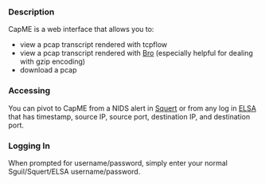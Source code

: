 ### Description
CapME is a web interface that allows you to:
* view a pcap transcript rendered with tcpflow
* view a pcap transcript rendered with [Bro](Bro) (especially helpful for dealing with gzip encoding)
* download a pcap

### Accessing
You can pivot to CapME from a NIDS alert in [Squert](Squert) or from any log in [ELSA](ELSA) that has timestamp, source IP, source port, destination IP, and destination port.

### Logging In
When prompted for username/password, simply enter your normal Sguil/Squert/ELSA username/password.  
